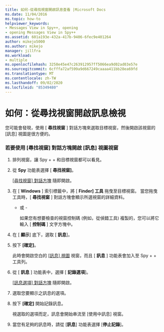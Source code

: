 ```yaml
---
title: 如何-從尋找視窗開啟訊息查看 |Microsoft Docs
ms.date: 11/04/2016
ms.topic: how-to
helpviewer_keywords:
- Messages View in Spy++, opening
- opening Messages View in Spy++
ms.assetid: 601a193e-432a-417b-9406-6fec9e401264
author: mikejo5000
ms.author: mikejo
manager: jillfra
ms.workload:
- multiple
ms.openlocfilehash: 3258e45e47c263912957ff5066ea9d02ad03e57e
ms.sourcegitcommit: 6cfffa72af599a9d667249caaaa411bb28ea69fd
ms.translationtype: MT
ms.contentlocale: zh-TW
ms.lasthandoff: 09/02/2020
ms.locfileid: "85349480"
---
```

# <a name="how-to-open-messages-view-from-find-window"></a>如何：從尋找視窗開啟訊息檢視
您可能會發現，使用 [ **尋找視窗** ] 對話方塊來選取目標視窗，然後開啟該視窗的 [訊息] 視圖是很方便的。

### <a name="to-open-a-messages-view-window-using-the-find-window-dialog-box"></a>若要使用 [尋找視窗] 對話方塊開啟 [訊息] 視圖視窗

1. 排列視窗，讓 Spy + + 和目標視窗都可以看見。

2. 從 **Spy** 功能表選擇 [ **尋找視窗]**。

    [ [尋找視窗] 對話方塊](../debugger/find-window-dialog-box.md) 隨即開啟。

3. 在 [ **Windows** ] 索引標籤中，將 [ **Finder] 工具** 拖曳至目標視窗。 當您拖曳工具時，[ **尋找視窗** ] 對話方塊會顯示所選視窗的詳細資料。

   - 或 -

     如果您有想要檢查的視窗控制碼 (例如，從偵錯工具) 複製的，您可以將它輸入 [ **控制碼** ] 文字方塊中。

4. 在 [ **顯示**] 底下，選取 [ **訊息**]。

5. 按下 **[確定]**。

    此時會開啟空白的 [ [訊息] 視圖](../debugger/messages-view.md) 視窗，而且 [ **訊息** ] 功能表會加入至 Spy + + 工具列。

6. 從 [ **訊息** ] 功能表中，選擇 [ **記錄選項**]。

    [ [訊息選項] 對話方塊](../debugger/message-options-dialog-box.md) 隨即開啟。

7. 選取您要顯示之訊息的選項。

8. 按下 **[確定]** 開始記錄訊息。

    視選取的選項而定，訊息會開始串流至 [使用中訊息] 視窗。

9. 當您有足夠的訊息時，請從 [**訊息**] 功能表選擇 [**停止記錄**]。
